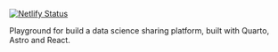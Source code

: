 [![Netlify Status](https://api.netlify.com/api/v1/badges/db6437d5-4ff9-4224-835b-67b4d27749d8/deploy-status)](https://app.netlify.com/sites/classy-arithmetic-fcfe70/deploys)



Playground for build a data science sharing platform, built with Quarto, Astro and React.
